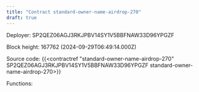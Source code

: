 ```yaml
---
title: "Contract standard-owner-name-airdrop-270"
draft: true
---
```

Deployer: SP2QEZ06AGJ3RKJPBV14SY1V5BBFNAW33D96YPGZF


 



Block height: 167762 (2024-09-29T06:49:14.000Z)

Source code: {{<contractref "standard-owner-name-airdrop-270" SP2QEZ06AGJ3RKJPBV14SY1V5BBFNAW33D96YPGZF standard-owner-name-airdrop-270>}}

Functions:


